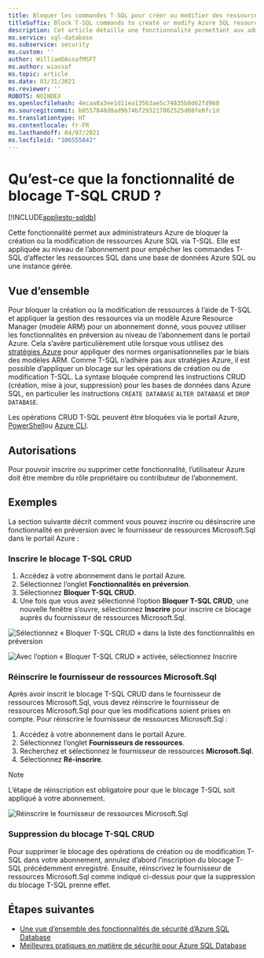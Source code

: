 ```yaml
---
title: Bloquer les commandes T-SQL pour créer ou modifier des ressources Azure SQL
titleSuffix: Block T-SQL commands to create or modify Azure SQL resources
description: Cet article détaille une fonctionnalité permettant aux administrateurs Azure de bloquer les commandes T-SQL pour créer ou modifier des ressources Azure SQL.
ms.service: sql-database
ms.subservice: security
ms.custom: ''
author: WilliamDAssafMSFT
ms.author: wiassaf
ms.topic: article
ms.date: 03/31/2021
ms.reviewer: ''
ROBOTS: NOINDEX
ms.openlocfilehash: 4ecaa8a3ee1d11ea13563ae5c74835b8d62fd960
ms.sourcegitcommit: b0557848d0ad9b74bf293217862525d08fe0fc1d
ms.translationtype: HT
ms.contentlocale: fr-FR
ms.lasthandoff: 04/07/2021
ms.locfileid: "106555842"
---
```

# <a name="what-is-block-t-sql-crud-feature"></a>Qu’est-ce que la fonctionnalité de blocage T-SQL CRUD ?
[!INCLUDE[appliesto-sqldb](../includes/appliesto-sqldb-sqlmi.md)]


Cette fonctionnalité permet aux administrateurs Azure de bloquer la création ou la modification de ressources Azure SQL via T-SQL. Elle est appliquée au niveau de l’abonnement pour empêcher les commandes T-SQL d’affecter les ressources SQL dans une base de données Azure SQL ou une instance gérée.

## <a name="overview"></a>Vue d’ensemble

Pour bloquer la création ou la modification de ressources à l’aide de T-SQL et appliquer la gestion des ressources via un modèle Azure Resource Manager (modèle ARM) pour un abonnement donné, vous pouvez utiliser les fonctionnalités en préversion au niveau de l’abonnement dans le portail Azure. Cela s’avère particulièrement utile lorsque vous utilisez des [stratégies Azure](/azure/governance/policy/overview) pour appliquer des normes organisationnelles par le biais des modèles ARM. Comme T-SQL n’adhère pas aux stratégies Azure, il est possible d’appliquer un blocage sur les opérations de création ou de modification T-SQL. La syntaxe bloquée comprend les instructions CRUD (création, mise à jour, suppression) pour les bases de données dans Azure SQL, en particulier les instructions `CREATE DATABASE` `ALTER DATABASE` et `DROP DATABASE`. 

Les opérations CRUD T-SQL peuvent être bloquées via le portail Azure, [PowerShell](/powershell/module/az.resources/register-azproviderfeature)ou [Azure CLI](/cli/azure/feature#az_feature_register).

## <a name="permissions"></a>Autorisations

Pour pouvoir inscrire ou supprimer cette fonctionnalité, l’utilisateur Azure doit être membre du rôle propriétaire ou contributeur de l’abonnement.

## <a name="examples"></a>Exemples

La section suivante décrit comment vous pouvez inscrire ou désinscrire une fonctionnalité en préversion avec le fournisseur de ressources Microsoft.Sql dans le portail Azure : 

### <a name="register-block-t-sql-crud"></a>Inscrire le blocage T-SQL CRUD

1. Accédez à votre abonnement dans le portail Azure.
2. Sélectionnez l’onglet **Fonctionnalités en préversion**. 
3. Sélectionnez **Bloquer T-SQL CRUD**.
4. Une fois que vous avez sélectionné l’option **Bloquer T-SQL CRUD**, une nouvelle fenêtre s’ouvre, sélectionnez **Inscrire** pour inscrire ce blocage auprès du fournisseur de ressources Microsoft.Sql.

![Sélectionnez « Bloquer T-SQL CRUD » dans la liste des fonctionnalités en préversion](./media/block-tsql-crud/block-tsql-crud.png)

![Avec l’option « Bloquer T-SQL CRUD » activée, sélectionnez Inscrire](./media/block-tsql-crud/block-tsql-crud-register.png)

  
### <a name="re-register-microsoftsql-resource-provider"></a>Réinscrire le fournisseur de ressources Microsoft.Sql 
Après avoir inscrit le blocage T-SQL CRUD dans le fournisseur de ressources Microsoft.Sql, vous devez réinscrire le fournisseur de ressources Microsoft.Sql pour que les modifications soient prises en compte. Pour réinscrire le fournisseur de ressources Microsoft.Sql :

1. Accédez à votre abonnement dans le portail Azure.
2. Sélectionnez l’onglet **Fournisseurs de ressources**.
3. Recherchez et sélectionnez le fournisseur de ressources **Microsoft.Sql**.
4. Sélectionnez **Ré-inscrire**. 

> [!NOTE]
> L’étape de réinscription est obligatoire pour que le blocage T-SQL soit appliqué à votre abonnement. 

![Réinscrire le fournisseur de ressources Microsoft.Sql](./media/block-tsql-crud/block-tsql-crud-re-register.png)

### <a name="removing-block-t-sql-crud"></a>Suppression du blocage T-SQL CRUD
Pour supprimer le blocage des opérations de création ou de modification T-SQL dans votre abonnement, annulez d’abord l’inscription du blocage T-SQL précédemment enregistré. Ensuite, réinscrivez le fournisseur de ressources Microsoft.Sql comme indiqué ci-dessus pour que la suppression du blocage T-SQL prenne effet. 


## <a name="next-steps"></a>Étapes suivantes

- [Une vue d’ensemble des fonctionnalités de sécurité d’Azure SQL Database](security-overview.md)
- [Meilleures pratiques en matière de sécurité pour Azure SQL Database](security-best-practice.md)
